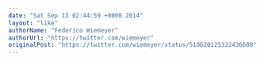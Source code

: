 ```yaml
---
date: "Sat Sep 13 02:44:59 +0000 2014"
layout: "like"
authorName: "Federico Wiemeyer"
authorUrl: "https://twitter.com/wiemeyer"
originalPost: "https://twitter.com/wiemeyer/status/510620125322436608"
---
```

